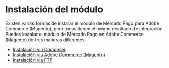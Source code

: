 # Instalación del módulo

Existen varias formas de instalar el módulo de Mercado Pago para Adobe Commerce (Magento), pero todas tienen el mismo resultado de integración. Puedes instalar el módulo de Mercado Pago en Adobe Commerce (Magento) de tres maneras diferentes:

* [Instalación via Composer](/developers/es/docs/adobe-commerce/installation/composer)
* [Instalación via Adobe Commerce (Magento)](/developers/es/docs/adobe-commerce/installation/magento-marketplace)
* [Instalación via FTP](/developers/es/docs/adobe-commerce/installation/ftp)